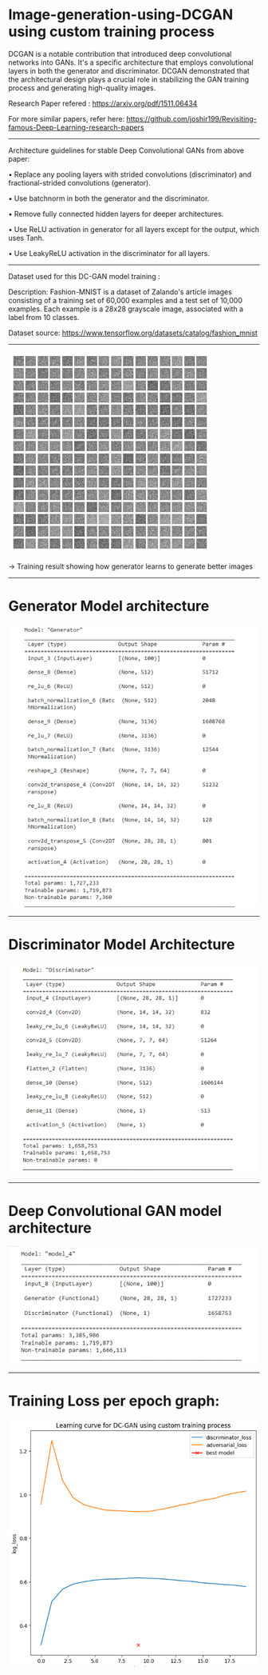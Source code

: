 # Image-generation-using-DCGAN using custom training process

DCGAN is a notable contribution that introduced deep convolutional networks into GANs. It's a specific architecture that employs convolutional layers in both the generator and discriminator. DCGAN demonstrated that the architectural design plays a crucial role in stabilizing the GAN training process and generating high-quality images.

Research Paper refered : https://arxiv.org/pdf/1511.06434

For more similar papers, refer here: https://github.com/joshir199/Revisiting-famous-Deep-Learning-research-papers

-------------------------------------------
Architecture guidelines for stable Deep Convolutional GANs from above paper:

• Replace any pooling layers with strided convolutions (discriminator) and fractional-strided convolutions (generator).

• Use batchnorm in both the generator and the discriminator.

• Remove fully connected hidden layers for deeper architectures.

• Use ReLU activation in generator for all layers except for the output, which uses Tanh.

• Use LeakyReLU activation in the discriminator for all layers.


-----------------------------------------------
Dataset used for this DC-GAN model training :

Description: Fashion-MNIST is a dataset of Zalando's article images consisting of a training set of 60,000 examples and a test set of 10,000 examples. Each example is a 28x28 grayscale image, associated with a label from 10 classes.

Dataset source: https://www.tensorflow.org/datasets/catalog/fashion_mnist
*********************

![](https://github.com/joshir199/Image-generation-using-DCGAN/blob/main/dc_gan_generated_image.gif)

->  Training result showing how generator learns to generate better images


******************
# Generator Model architecture

![](https://github.com/joshir199/Image-generation-using-DCGAN/blob/main/model/model%20summary/generator.png)


******************
# Discriminator Model Architecture

![](https://github.com/joshir199/Image-generation-using-DCGAN/blob/main/model/model%20summary/discriminator.png)

*****************
# Deep Convolutional GAN model architecture

![](https://github.com/joshir199/Image-generation-using-DCGAN/blob/main/model/model%20summary/GAN_model_summary.png)
***********************

# Training Loss per epoch graph:

![](https://github.com/joshir199/Image-generation-using-DCGAN/blob/main/DC-GAN_training_loss_graph.png)


